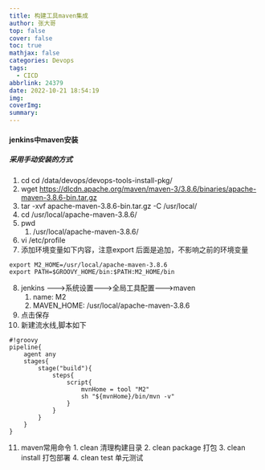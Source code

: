 ```yaml
---
title: 构建工具maven集成
author: 张大哥
top: false
cover: false
toc: true
mathjax: false
categories: Devops
tags:
  - CICD
abbrlink: 24379
date: 2022-10-21 18:54:19
img:
coverImg:
summary:
---
```


#### jenkins中maven安装

##### 采用手动安装的方式

1. cd cd /data/devops/devops-tools-install-pkg/
2. wget https://dlcdn.apache.org/maven/maven-3/3.8.6/binaries/apache-maven-3.8.6-bin.tar.gz
3. tar -xvf apache-maven-3.8.6-bin.tar.gz -C /usr/local/
4. cd /usr/local/apache-maven-3.8.6/
5. pwd
    1. /usr/local/apache-maven-3.8.6/
6. vi /etc/profile
7. 添加环境变量如下内容，注意export 后面是追加，不影响之前的环境变量
 ```
export M2_HOME=/usr/local/apache-maven-3.8.6
export PATH=$GROOVY_HOME/bin:$PATH:M2_HOME/bin
 ```

8. jenkins --->系统设置--->全局工具配置--->maven
    1. name: M2
    2. MAVEN_HOME: /usr/local/apache-maven-3.8.6
9. 点击保存
10. 新建流水线,脚本如下
```
#!groovy
pipeline{
    agent any
    stages{
        stage("build"){
            steps{
                script{
                    mvnHome = tool "M2"
                    sh "${mvnHome}/bin/mvn -v"
                }
            }
        }
    }
}

```

11.  maven常用命令
    1. clean 清理构建目录
    2. clean package 打包
    3. clean install 打包部署
    4. clean test 单元测试
    


